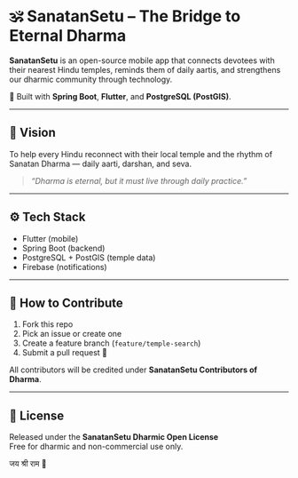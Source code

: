 # 🕉️ SanatanSetu – The Bridge to Eternal Dharma

**SanatanSetu** is an open-source mobile app that connects devotees with their nearest Hindu temples,
reminds them of daily aartis, and strengthens our dharmic community through technology.

🙏 Built with **Spring Boot**, **Flutter**, and **PostgreSQL (PostGIS)**.

---

## 🌿 Vision
To help every Hindu reconnect with their local temple and the rhythm of Sanatan Dharma — daily aarti, darshan, and seva.

> *“Dharma is eternal, but it must live through daily practice.”*

---

## ⚙️ Tech Stack
- Flutter (mobile)
- Spring Boot (backend)
- PostgreSQL + PostGIS (temple data)
- Firebase (notifications)

---

## 💫 How to Contribute
1. Fork this repo  
2. Pick an issue or create one  
3. Create a feature branch (`feature/temple-search`)  
4. Submit a pull request 🙏  

All contributors will be credited under **SanatanSetu Contributors of Dharma**.

---

## 📜 License
Released under the **SanatanSetu Dharmic Open License**  
Free for dharmic and non-commercial use only.

जय श्री राम 🚩
